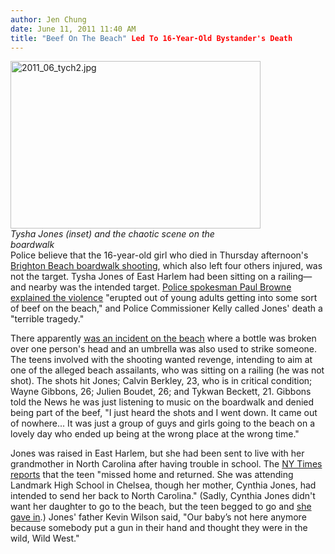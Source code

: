```yaml
---
author: Jen Chung
date: June 11, 2011 11:40 AM
title: "Beef On The Beach" Led To 16-Year-Old Bystander's Death
---
```


<p><span class="mt-enclosure mt-enclosure-image" style="display: inline;"> </span></p><div class="image-left" style=" width:400px; "> <img alt="2011_06_tych2.jpg" src="https://web.archive.org/web/20110623131956im_/http://gothamist.com/attachments/jen/2011_06_tych2.jpg" width="400" height="268"> <br> <i>Tysha Jones (inset) and the chaotic scene on the boardwalk</i></div> Police believe that the 16-year-old girl who died in Thursday afternoon&apos;s <a href="https://web.archive.org/web/20110623131956/http://gothamist.com/2011/06/09/video_shooting_at_brighton_beach_le.php">Brighton Beach boardwalk shooting</a>, which also left four others injured, was not the target.  Tysha Jones of East Harlem had been sitting on a railing&#x2014;and nearby was the intended target. <a href="https://web.archive.org/web/20110623131956/http://www.nydailynews.com/news/ny_crime/2011/06/11/2011-06-11_earlier_fight_believed_to_be_bloody_spark.html">Police spokesman Paul Browne explained the violence</a> &quot;erupted out of young adults getting into some sort of beef on the beach,&quot; and Police Commissioner Kelly called Jones&apos; death a &quot;terrible tragedy.&quot;<p></p>

<p>There apparently <a href="https://web.archive.org/web/20110623131956/http://www.nypost.com/p/news/local/brooklyn/scuffle_then_hail_of_bullets_6tGXJfxXy7y4mEtKE5ZtvI?CMP=OTC-rss&amp;FEEDNAME=">was an incident on the beach</a> where a bottle was broken over one person&apos;s head and an umbrella was also used to strike someone. The teens involved with the shooting wanted revenge, intending to aim at one of the alleged beach assailants, who was sitting on a railing (he was not shot).  The shots hit Jones; Calvin Berkley, 23, who is in critical condition; Wayne Gibbons, 26; Julien Boudet, 26; and Tykwan Beckett, 21.  Gibbons told the News he was just listening to music on the boardwalk and denied being part of the beef, &quot;I just heard the shots and I went down. It came out of nowhere... It was just a group of guys and girls going to the beach on a lovely day who ended up being at the wrong place at the wrong time.&quot; </p>

<p>Jones was raised in East Harlem, but she had been sent to live with her grandmother in North Carolina after having trouble in school.  The <a href="https://web.archive.org/web/20110623131956/http://www.nytimes.com/2011/06/11/nyregion/family-mourns-girl-as-bathers-return-to-brighton-beach.html?_r=1&amp;partner=rss&amp;emc=rss">NY Times reports</a> that the teen &quot;missed home and returned. She was attending Landmark High School in Chelsea, though her mother, Cynthia Jones, had intended to send her back to North Carolina.&quot; (Sadly, Cynthia Jones didn&apos;t want her daughter to go to the beach, but the teen begged to go and <a href="https://web.archive.org/web/20110623131956/http://online.wsj.com/article/SB10001424052702304259304576377943178980876.html?mod=WSJ_NY_LEFTTopStories">she gave in</a>.) Jones&apos; father Kevin Wilson said, &quot;Our baby&#x2019;s not here anymore because somebody put a gun in their hand and thought they were in the wild, Wild West.&quot;</p>